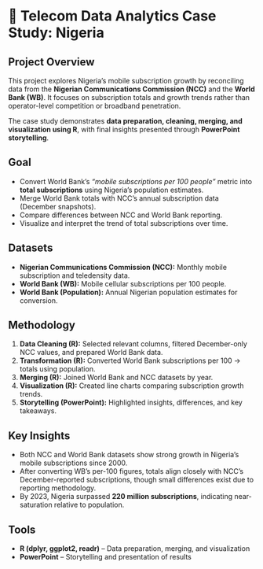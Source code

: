 # 📡 Telecom Data Analytics Case Study: Nigeria

## Project Overview
This project explores Nigeria’s mobile subscription growth by reconciling data from the **Nigerian Communications Commission (NCC)** and the **World Bank (WB)**. It focuses on subscription totals and growth trends rather than operator-level competition or broadband penetration.

The case study demonstrates **data preparation, cleaning, merging, and visualization using R**, with final insights presented through **PowerPoint storytelling**.

## Goal
- Convert World Bank’s *“mobile subscriptions per 100 people”* metric into **total subscriptions** using Nigeria’s population estimates.  
- Merge World Bank totals with NCC’s annual subscription data (December snapshots).  
- Compare differences between NCC and World Bank reporting.  
- Visualize and interpret the trend of total subscriptions over time.  

## Datasets
- **Nigerian Communications Commission (NCC):** Monthly mobile subscription and teledensity data.  
- **World Bank (WB):** Mobile cellular subscriptions per 100 people.  
- **World Bank (Population):** Annual Nigerian population estimates for conversion.  

## Methodology
1. **Data Cleaning (R):** Selected relevant columns, filtered December-only NCC values, and prepared World Bank data.  
2. **Transformation (R):** Converted World Bank subscriptions per 100 → totals using population.  
3. **Merging (R):** Joined World Bank and NCC datasets by year.  
4. **Visualization (R):** Created line charts comparing subscription growth trends.  
5. **Storytelling (PowerPoint):** Highlighted insights, differences, and key takeaways.  

## Key Insights
- Both NCC and World Bank datasets show strong growth in Nigeria’s mobile subscriptions since 2000.  
- After converting WB’s per-100 figures, totals align closely with NCC’s December-reported subscriptions, though small differences exist due to reporting methodology.  
- By 2023, Nigeria surpassed **220 million subscriptions**, indicating near-saturation relative to population.  

## Tools
- **R (dplyr, ggplot2, readr)** – Data preparation, merging, and visualization  
- **PowerPoint** – Storytelling and presentation of results  
